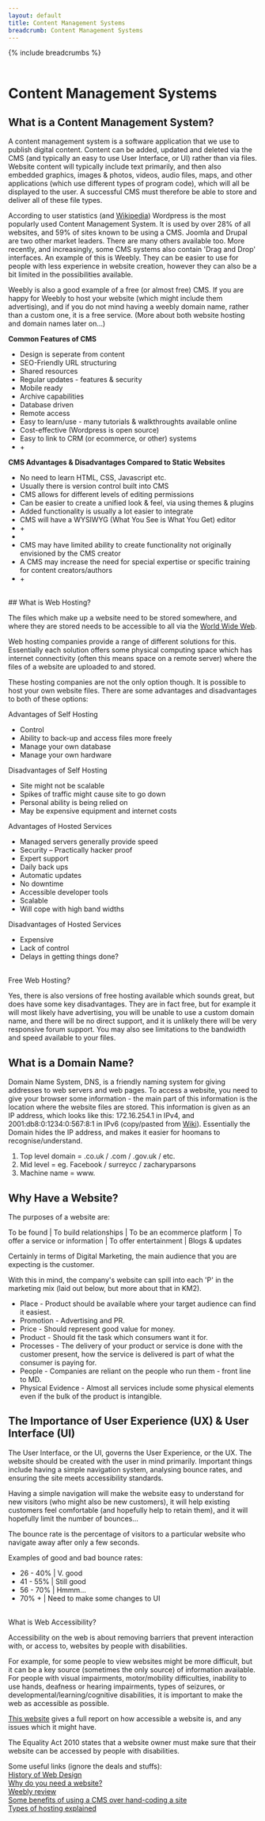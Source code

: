 ```yaml
---
layout: default
title: Content Management Systems
breadcrumb: Content Management Systems
---
```

{% include breadcrumbs %}
<br>
<br>
# Content Management Systems

## What is a Content Management System?
<p>A content management system is a software application that we use to publish digital content.
Content can be added, updated and deleted via the CMS (and typically an easy to use User Interface, or UI) rather than via files.
Website content will typically include text primarily, and then also embedded graphics, images & photos, videos, audio files, maps,
and other applications (which use different types of program code), which will all be displayed to the user. A successful CMS must
therefore be able to store and deliver all of these file types.</p>
<p>According to user statistics (and <a href="https://en.wikipedia.org/wiki/Content_management_system">Wikipedia</a>) Wordpress is the most popularly used Content Management System.
It is used by over 28% of all websites, and 59% of sites known to be using a CMS. Joomla and
Drupal are two other market leaders. There are many others available too. More recently, and increasingly, some CMS systems also contain
'Drag and Drop' interfaces. An example of this is Weebly. They can be easier to use for people with less experience in website creation,
however they can also be a bit limited in the possibilities available.</p>
<p>Weebly is also a good example of a free (or almost free) CMS. If you are happy for Weebly to host your website (which might include them advertising),
and if you do not mind having a weebly domain name, rather than a custom one, it is a free service. (More about both website hosting and domain names later on...)</p>
<div class="row">
<div class="6u 12u$(small)">
<strong>Common Features of CMS</strong>
<ul class="alt">
	<li>Design is seperate from content</li>
	<li>SEO-Friendly URL structuring</li>
	<li>Shared resources</li>
	<li>Regular updates - features & security</li>
	<li>Mobile ready</li>
  <li>Archive capabilities</li>
	<li>Database driven</li>
	<li>Remote access</li>
	<li>Easy to learn/use - many tutorials & walkthroughts available online</li>
	<li>Cost-effective (Wordpress is open source)</li>
	<li>Easy to link to CRM (or ecommerce, or other) systems</li>
	<li>+</li>
</ul>
</div>
<div class="6u 12u$(small)">
<strong>CMS Advantages & Disadvantages Compared to Static Websites</strong>
<ul class="alt">
	<li>No need to learn HTML, CSS, Javascript etc.</li>
	<li>Usually there is version control built into CMS</li>
	<li>CMS allows for different levels of editing permissions</li>
	<li>Can be easier to create a unified look & feel, via using themes & plugins</li>
	<li>Added functionality is usually a lot easier to integrate</li>
	<li>CMS will have a WYSIWYG (What You See is What You Get) editor</li>
	<li>+</li>
	<li></li>
	<li>CMS may have limited ability to create functionality not originally envisioned by the CMS creator</li>
	<li>A CMS may increase the need for special expertise or specific training for content creators/authors</li>
	<li>+</li>
</ul>
</div>
</div>
<br>
## What is Web Hosting?
<p>The files which make up a website need to be stored somewhere, and where they are stored needs to be accessible
to all via the <a href="https://en.wikipedia.org/wiki/World_Wide_Web">World Wide Web</a>.</p>
<p>Web hosting companies provide a range of different solutions for this. Essentially each solution offers some physical
computing space which has internet connectivity (often this means space on a remote server) where the files of a website are uploaded to and stored.</p>
<p>These hosting companies are not the only option though. It is possible to host your own website files. There are some advantages and
disadvantages to both of these options:</p>

<div class="row">
<div class="3u 12u$(small)">
Advantages of Self Hosting
<ul>
	<li>Control</li>
	<li>Ability to back-up and access files more freely</li>
	<li>Manage your own database</li>
	<li>Manage your own hardware</li>
</ul>
</div>
<div class="3u 12u$(small)">
Disadvantages of Self Hosting
<ul>
	<li>Site might not be scalable</li>
	<li>Spikes of traffic might cause site to go down</li>
	<li>Personal ability is being relied on</li>
	<li>May be expensive equipment and internet costs</li>
</ul>
</div>
<div class="3u 12u$(small)">
Advantages of Hosted Services
<ul>
	<li>Managed servers generally provide speed</li>
	<li>Security – Practically hacker proof</li>
	<li>Expert support</li>
	<li>Daily back ups</li>
  <li>Automatic updates</li>
	<li>No downtime</li>
	<li>Accessible developer tools</li>
	<li>Scalable</li>
	<li>Will cope with high band widths</li>
</ul>
</div>
<div class="3u 12u$(small)">
Disadvantages of Hosted Services
<ul>
	<li>Expensive</li>
	<li>Lack of control</li>
  <li>Delays in getting things done?</li>
</ul>
</div>
</div>
<br>
Free Web Hosting?
<p>Yes, there is also versions of free hosting available which sounds great,
but does have some key disadvantages. They are in fact free, but for example
it will most likely have advertising, you will be unable to use a custom domain name,
and there will be no direct support, and it is unlikely there will be very responsive
forum support. You may also see limitations to the bandwidth and speed available to your files.</p>

## What is a Domain Name?
<p>Domain Name System, DNS, is a friendly naming system for giving addresses to web servers and web pages.
To access a website, you need to give your browser some information - the main part of this information
is the location where the website files are stored. This information is given as an IP address, which looks like this:
172.16.254.1 in IPv4, and 2001:db8:0:1234:0:567:8:1 in IPv6 (copy/pasted from <a href="https://en.wikipedia.org/wiki/IP_address">Wiki</a>).
Essentially the Domain hides the IP address, and makes it easier for hoomans to recognise/understand.</p>
<ol>
	<li>Top level domain = .co.uk / .com / .gov.uk / etc.</li>
	<li>Mid level = eg. Facebook / surreycc / zacharyparsons</li>
	<li>Machine name = www.</li>
</ol>

## Why Have a Website?
<p>The purposes of a website are:</p>
<p>To be found | To build relationships | To be an ecommerce platform | To offer a service or information | To offer entertainment | Blogs & updates</p>
<p>Certainly in terms of Digital Marketing, the main audience that you are expecting is the customer.</p>
<p>With this in mind, the company's website can spill into each 'P' in the marketing mix (laid out below, but more about that in KM2).</p>

<div class="6u 12u$(small)">
<ul class="alt">
	<li>Place - Product should be available where your target audience can find it easiest.</li>
	<li>Promotion - Advertising and PR.</li>
	<li>Price - Should represent good value for money.</li>
	<li>Product - Should fit the task which consumers want it for.</li>
	<li>Processes - The delivery of your product or service is done with the customer present, how the service is delivered is part of what the consumer is paying for.</li>
	<li>People - Companies are reliant on the people who run them - front line to MD.</li>
  <li>Physical Evidence - Almost all services include some physical elements even if the bulk of the product is intangible.</li>
</ul>
</div>

## The Importance of User Experience (UX) & User Interface (UI)
<p>The User Interface, or the UI, governs the User Experience, or the UX.
The website should be created with the user in mind primarily.
Important things include having a simple navigation system,
analysing bounce rates, and ensuring the site meets accessibility
standards.</p>
<p>Having a simple navigation will make the website easy to understand for new visitors
(who might also be new customers), it will help existing customers feel comfortable (and hopefully help to retain them),
and it will hopefully limit the number of bounces...</p>
<p>The bounce rate is the percentage of visitors to a particular website who navigate away
after only a few seconds.</p>
<div class="6u 12u$(small)">
<p>Examples of good and bad bounce rates:</p>
<ul class="alt">
	<li>26 - 40% | V. good</li>
	<li>41 - 55% | Still good</li>
	<li>56 - 70% | Hmmm...</li>
	<li>70% + | Need to make some changes to UI</li>
</ul>
</div>
<br>
What is Web Accessibility?
<p>Accessibility on the web is about removing barriers that prevent interaction
with, or access to, websites by people with disabilities.</p>
<p>For example, for some people to view websites might be more difficult, but
it can be a key source (sometimes the only source) of information available.
For people with visual impairments, motor/mobility difficulties, inability to use hands,
deafness or hearing impairments, types of seizures, or developmental/learning/cognitive
disabilities, it is important to make the web as accessible as possible.</p>
<p><a href="http://wave.webaim.org">This website</a> gives a full report on how accessible a
website is, and any issues which it might have.</p>
<p>The Equality Act 2010 states that a website owner must make sure that their website
can be accessed by people with disabilities.</p>


Some useful links (ignore the deals and stuffs):
<br>
<a href="https://blog.hubspot.com/marketing/web-design-history">History of Web Design</a>
<br>
<a href="www.kazdesignworks.ca/8reasons.html">Why do you need a website?</a>
<br>
<a href="https://www.websitebuilderexpert.com/website-builders/weebly/weebly-review/">Weebly review</a>
<br>
<a href="https://www.armedia.com/blog/benefits-of-cms-2/">Some benefits of using a CMS over hand-coding a site</a>
<br>
<a href="https://startbloggingonline.com/types-of-web-hosting-2018/">Types of hosting explained</a>
